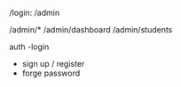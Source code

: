 
/login:
/admin


/admin/*
/admin/dashboard
/admin/students

auth
-login
- sign up / register
- forge password